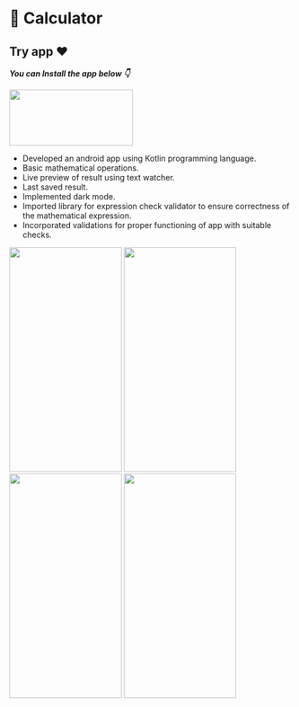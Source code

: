 # :rocket: Calculator  

## Try app ♥️
***You can Install the app below 👇*** <br> 
<p><a href="https://play.google.com/store/apps/details?id=com.pratyakshkhurana.calculator">
<img src="https://github.com/pratyaksh1610/Calc/assets/76740999/94cc9d21-6fae-469c-8a04-383129cef0c0" width="220" height="100">
</a></p>

- Developed an android app using Kotlin programming language.
- Basic mathematical operations.
- Live preview of result using text watcher.
- Last saved result.
- Implemented dark mode.
- Imported library for expression check validator to ensure correctness of the mathematical expression.
- Incorporated validations for proper functioning of app with suitable checks.

<img src="https://github.com/pratyaksh1610/Calc/assets/76740999/86899112-d5e8-4d31-9df2-cc45f9199ece" width="200" height="400">

<img src="https://github.com/pratyaksh1610/Calc/assets/76740999/f3ac35a5-c5be-4133-8257-4771bcc95e17" width="200" height="400">

<img src="https://github.com/pratyaksh1610/Calc/assets/76740999/86899112-d5e8-4d31-9df2-cc45f9199ece" width="200" height="400">

<img src="https://github.com/pratyaksh1610/Calc/assets/76740999/f3ac35a5-c5be-4133-8257-4771bcc95e17" width="200" height="400">
